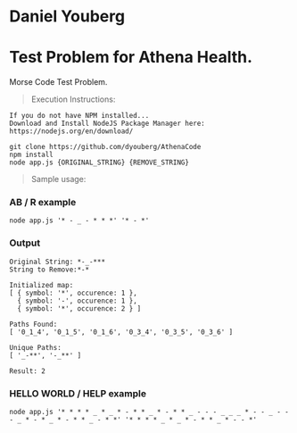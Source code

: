 # Daniel Youberg
# Test Problem for Athena Health.

Morse Code Test Problem.

> Execution Instructions:

```
If you do not have NPM installed...
Download and Install NodeJS Package Manager here: https://nodejs.org/en/download/

git clone https://github.com/dyouberg/AthenaCode
npm install
node app.js {ORIGINAL_STRING} {REMOVE_STRING}
```

> Sample usage:

### AB / R example
```
node app.js '* - _ - * * *' '* - *'
```

### Output
```
Original String: *-_-***
String to Remove:*-*

Initialized map:
[ { symbol: '*', occurence: 1 },
  { symbol: '-', occurence: 1 },
  { symbol: '*', occurence: 2 } ]

Paths Found:
[ '0_1_4', '0_1_5', '0_1_6', '0_3_4', '0_3_5', '0_3_6' ]

Unique Paths:
[ '_-**', '-_**' ]

Result: 2
```

### HELLO WORLD / HELP example
```
node app.js '* * * * _ * _ * - * * _ * - * * _ - - - _ _ _ * - - _ - - - _ * - * _ * - * * _ - * *' '* * * * _ * _ * - * * _ * - - *'
```
